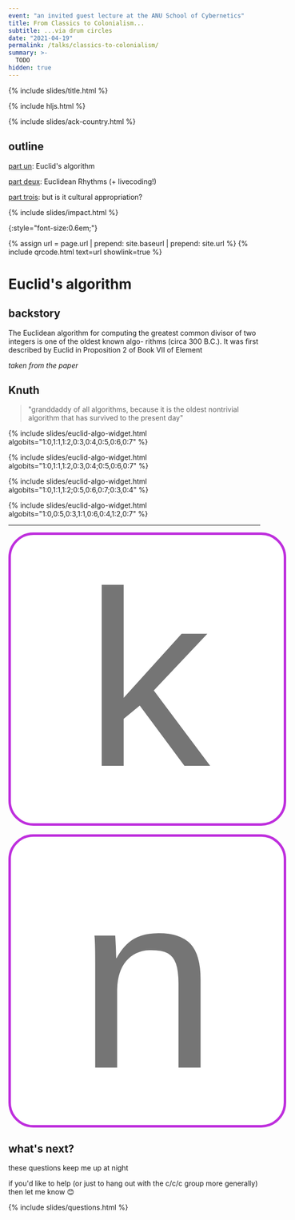 ```yaml
---
event: "an invited guest lecture at the ANU School of Cybernetics"
title: From Classics to Colonialism...
subtitle: ...via drum circles
date: "2021-04-19"
permalink: /talks/classics-to-colonialism/
summary: >-
  TODO
hidden: true
---
```


{% include slides/title.html %}

{% include hljs.html %}

{% include slides/ack-country.html %}

## outline

[part un](#part-1): Euclid's algorithm

[part deux](#part-2): Euclidean Rhythms (+ livecoding!)

[part trois](#part-3): but is it cultural appropriation?

{% include slides/impact.html %}

{:style="font-size:0.6em;"}

{% assign url = page.url | prepend: site.baseurl | prepend: site.url %}
{% include qrcode.html text=url showlink=true %}

# Euclid's algorithm

## backstory

The Euclidean algorithm for computing the greatest common divisor of two
integers is one of the oldest known algo- rithms (circa 300 B.C.). It was first
described by Euclid in Proposition 2 of Book VII of Element

_taken from the paper_

## Knuth

> "granddaddy of all algorithms, because it is the oldest nontrivial algorithm
> that has survived to the present day"

<section data-auto-animate>

{% include slides/euclid-algo-widget.html algobits="1:0,1:1,1:2,0:3,0:4,0:5,0:6,0:7" %}

</section>

<section data-auto-animate>

{% include slides/euclid-algo-widget.html algobits="1:0,1:1,1:2,0:3,0:4;0:5,0:6,0:7" %}

</section>

<section data-auto-animate>

{% include slides/euclid-algo-widget.html algobits="1:0,1:1,1:2;0:5,0:6,0:7;0:3,0:4" %}

</section>

<section data-auto-animate>

{% include slides/euclid-algo-widget.html algobits="1:0,0:5,0:3,1:1,0:6,0:4,1:2,0:7" %}

</section>

<hr class="center">

<style>
.bignumber-wrapper {
  width: 100%;
  display: flex;
  flex-wrap: wrap;
  justify-content: space-around;
}
.bignumber {
  font-size: 500px;
  width: 2ch;
  text-align: center;
  border: none;
}
.bignumber-wrapper input:placeholder-shown {
  border-radius: 0.1em;
  border: 5px solid #be2edd;
}
</style>

<div class="bignumber-wrapper">
<input class="bignumber"  inputmode="numeric" pattern="[0-9]*" type="text" placeholder="k">&nbsp;<input class="bignumber"  inputmode="numeric" pattern="[0-9]*" type="text" placeholder="n">
</div>

## what's next?

these questions keep me up at night

if you'd like to help (or just to hang out with the c/c/c group more generally)
then let me know 😊

{% include slides/questions.html %}

